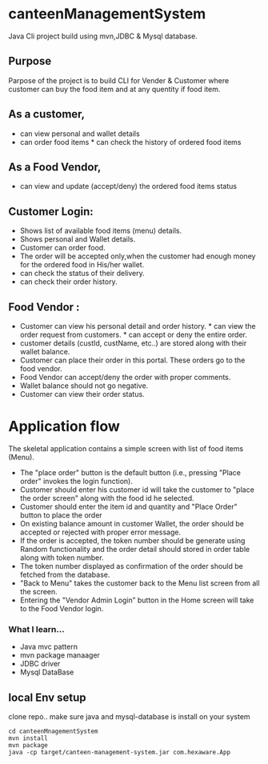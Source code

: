 # canteenManagementSystem

Java Cli project build using mvn,JDBC & Mysql database.

## Purpose
Parpose of the project is to build CLI for Vender & Customer where customer can buy the food item and at any quentity if food item.

## As a customer,
   * can view personal and wallet details 
   * can order food items
	* can check the history of  ordered food items 

## As a Food Vendor,
   * can view and update (accept/deny) the ordered food items status 

## Customer Login:
   * Shows list of available food items (menu) details.
   * Shows personal and Wallet details.
   * Customer can order food.
   * The order will be accepted only,when the customer had enough money for the ordered food in
	  His/her wallet.
   * can check the status of their delivery.
   * can check their order history.  
   
## Food Vendor :
   * Customer can view his personal detail and order history.
	* can view the order request from customers.
	* can accept or deny the entire order.
 * customer details (custId, custName, etc..) are stored along with their wallet balance.
 * Customer can place their order in this portal. These orders go to the food vendor.
 * Food Vendor can accept/deny the order with proper comments.
 * Wallet balance should not go negative.
 * Customer can view their order status.

# Application flow
The skeletal application contains a simple screen with list of food items (Menu).
  * The "place order" button is the default button (i.e., pressing "Place order" invokes the login function).
  * Customer should enter his customer id will take the customer to "place the order screen" along with the food id he selected.
  * Customer should enter the item id and quantity and "Place Order" button to place the order 
  * On existing balance amount in customer Wallet, the order should be accepted or rejected with proper error message.
  * If the order is accepted, the token number should be generate using Random functionality and the order detail should stored 
    in order table along with token number.
  * The token number displayed as confirmation of the order should be fetched from the database.
  * "Back to Menu" takes the customer back to the Menu list screen from all the screen.
  * Entering the "Vendor Admin Login” button in the Home screen will take to the Food Vendor login. 


### What I learn... 
- Java mvc pattern
- mvn package manaager
- JDBC driver 
- Mysql DataBase


## local Env setup 
clone repo..
make sure java and mysql-database is install on your system 

```
cd canteenMnagementSystem
mvn install 
mvn package
java -cp target/canteen-management-system.jar com.hexaware.App
```

